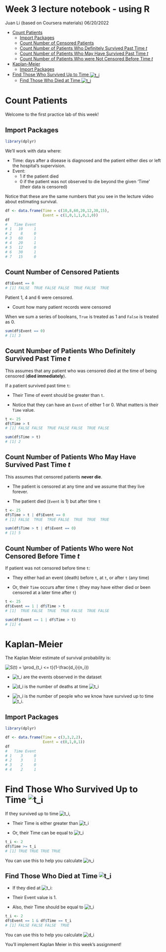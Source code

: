 Week 3 lecture notebook - using R
================
Juan Li (based on Coursera materials)
06/20/2022

-   <a href="#count-patients" id="toc-count-patients">Count Patients</a>
    -   <a href="#import-packages" id="toc-import-packages">Import Packages</a>
    -   <a href="#count-number-of-censored-patients"
        id="toc-count-number-of-censored-patients">Count Number of Censored
        Patients</a>
    -   <a href="#count-number-of-patients-who-definitely-survived-past-time-t"
        id="toc-count-number-of-patients-who-definitely-survived-past-time-t">Count
        Number of Patients Who Definitely Survived Past Time <em>t</em></a>
    -   <a href="#count-number-of-patients-who-may-have-survived-past-time-t"
        id="toc-count-number-of-patients-who-may-have-survived-past-time-t">Count
        Number of Patients Who May Have Survived Past Time <em>t</em></a>
    -   <a href="#count-number-of-patients-who-were-not-censored-before-time-t"
        id="toc-count-number-of-patients-who-were-not-censored-before-time-t">Count
        Number of Patients Who were Not Censored Before Time <em>t</em></a>
-   <a href="#kaplan-meier" id="toc-kaplan-meier">Kaplan-Meier</a>
    -   <a href="#import-packages-1" id="toc-import-packages-1">Import
        Packages</a>
-   <a href="#find-those-who-survived-up-to-time-t_i"
    id="toc-find-those-who-survived-up-to-time-t_i">Find Those Who Survived
    Up to Time <img style="vertical-align:middle"
    src="https://latex.codecogs.com/png.image?%5Cdpi%7B110%7D&amp;space;%5Cbg_white&amp;space;%5Ctextstyle%20t_i"
    alt="t_i" title="t_i" class="math inline" /></a>
    -   <a href="#find-those-who-died-at-time-t_i"
        id="toc-find-those-who-died-at-time-t_i">Find Those Who Died at Time
        <img style="vertical-align:middle"
        src="https://latex.codecogs.com/png.image?%5Cdpi%7B110%7D&amp;space;%5Cbg_white&amp;space;%5Ctextstyle%20t_i"
        alt="t_i" title="t_i" class="math inline" /></a>

# Count Patients

Welcome to the first practice lab of this week!

## Import Packages

``` r
library(dplyr)
```

We’ll work with data where:

-   Time: days after a disease is diagnosed and the patient either dies
    or left the hospital’s supervision.
-   Event:
    -   1 if the patient died
    -   0 if the patient was not observed to die beyond the given ‘Time’
        (their data is censored)

Notice that these are the same numbers that you see in the lecture video
about estimating survival.

``` r
df <- data.frame(Time = c(10,8,60,20,12,30,15),
                 Event = c(1,0,1,1,0,1,0))
df
#   Time Event
# 1   10     1
# 2    8     0
# 3   60     1
# 4   20     1
# 5   12     0
# 6   30     1
# 7   15     0
```

## Count Number of Censored Patients

``` r
df$Event == 0
# [1] FALSE  TRUE FALSE FALSE  TRUE FALSE  TRUE
```

Patient 1, 4 and 6 were censored.

-   Count how many patient records were censored

When we sum a series of booleans, `True` is treated as 1 and `False` is
treated as 0.

``` r
sum(df$Event == 0)
# [1] 3
```

## Count Number of Patients Who Definitely Survived Past Time *t*

This assumes that any patient who was censored died at the time of being
censored (**died immediately**).

If a patient survived past time `t`:

-   Their Time of event should be greater than `t`.

-   Notice that they can have an `Event` of either 1 or 0. What matters
    is their `Time` value.

``` r
t <- 25
df$Time > t
# [1] FALSE FALSE  TRUE FALSE FALSE  TRUE FALSE
```

``` r
sum(df$Time > t)
# [1] 2
```

## Count Number of Patients Who May Have Survived Past Time *t*

This assumes that censored patients **never die**.

-   The patient is censored at any time and we assume that they live
    forever.

-   The patient died (`Event` is 1) but after time `t`

``` r
t <- 25
df$Time > t | df$Event == 0
# [1] FALSE  TRUE  TRUE FALSE  TRUE  TRUE  TRUE
```

``` r
sum(df$Time > t | df$Event == 0)
# [1] 5
```

## Count Number of Patients Who were Not Censored Before Time *t*

If patient was not censored before time `t`:

-   They either had an event (death) before `t`, at `t`, or after `t`
    (any time)

-   Or, their `Time` occurs after time `t` (they may have either died or
    been censored at a later time after `t`)

``` r
t <- 25
df$Event == 1 | df$Time > t
# [1]  TRUE FALSE  TRUE  TRUE FALSE  TRUE FALSE
```

``` r
sum(df$Event == 1 | df$Time > t)
# [1] 4
```

# Kaplan-Meier

The Kaplan Meier estimate of survival probability is:

![S(t) = \prod\_{t_i \<= t}(1-\frac{d_i}{n_i})](https://latex.codecogs.com/png.image?%5Cdpi%7B110%7D&space;%5Cbg_white&space;S%28t%29%20%3D%20%5Cprod_%7Bt_i%20%3C%3D%20t%7D%281-%5Cfrac%7Bd_i%7D%7Bn_i%7D%29 "S(t) = \prod_{t_i <= t}(1-\frac{d_i}{n_i})")

-   ![t_i](https://latex.codecogs.com/png.image?%5Cdpi%7B110%7D&space;%5Cbg_white&space;t_i "t_i")
    are the events observed in the dataset

-   ![d_i](https://latex.codecogs.com/png.image?%5Cdpi%7B110%7D&space;%5Cbg_white&space;d_i "d_i")
    is the number of deaths at time
    ![t_i](https://latex.codecogs.com/png.image?%5Cdpi%7B110%7D&space;%5Cbg_white&space;t_i "t_i")

-   ![n_i](https://latex.codecogs.com/png.image?%5Cdpi%7B110%7D&space;%5Cbg_white&space;n_i "n_i")
    is the number of people who we know have survived up to time
    ![t_i](https://latex.codecogs.com/png.image?%5Cdpi%7B110%7D&space;%5Cbg_white&space;t_i "t_i").

## Import Packages

``` r
library(dplyr)
```

``` r
df <- data.frame(Time = c(3,3,2,2),
                 Event = c(0,1,0,1))
df
#   Time Event
# 1    3     0
# 2    3     1
# 3    2     0
# 4    2     1
```

# Find Those Who Survived Up to Time ![t_i](https://latex.codecogs.com/png.image?%5Cdpi%7B110%7D&space;%5Cbg_white&space;t_i "t_i")

If they survived up to time
![t_i](https://latex.codecogs.com/png.image?%5Cdpi%7B110%7D&space;%5Cbg_white&space;t_i "t_i"),

-   Their Time is either greater than
    ![t_i](https://latex.codecogs.com/png.image?%5Cdpi%7B110%7D&space;%5Cbg_white&space;t_i "t_i")

-   Or, their Time can be equal to
    ![t_i](https://latex.codecogs.com/png.image?%5Cdpi%7B110%7D&space;%5Cbg_white&space;t_i "t_i")

``` r
t_i <- 2
df$Time >= t_i
# [1] TRUE TRUE TRUE TRUE
```

You can use this to help you calculate
![n_i](https://latex.codecogs.com/png.image?%5Cdpi%7B110%7D&space;%5Cbg_white&space;n_i "n_i")

## Find Those Who Died at Time ![t_i](https://latex.codecogs.com/png.image?%5Cdpi%7B110%7D&space;%5Cbg_white&space;t_i "t_i")

-   If they died at
    ![t_i](https://latex.codecogs.com/png.image?%5Cdpi%7B110%7D&space;%5Cbg_white&space;t_i "t_i"):

-   Their Event value is 1.

-   Also, their Time should be equal to
    ![t_i](https://latex.codecogs.com/png.image?%5Cdpi%7B110%7D&space;%5Cbg_white&space;t_i "t_i")

``` r
t_i <- 2
df$Event == 1 & df$Time == t_i
# [1] FALSE FALSE FALSE  TRUE
```

You can use this to help you calculate
![d_i](https://latex.codecogs.com/png.image?%5Cdpi%7B110%7D&space;%5Cbg_white&space;d_i "d_i")

You’ll implement Kaplan Meier in this week’s assignment!

